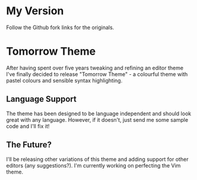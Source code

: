 # My Version
Follow the Github fork links for the originals.

# Tomorrow Theme
After having spent over five years tweaking and refining an editor theme I've finally decided to release "Tomorrow Theme" - a colourful theme with pastel colours and sensible syntax highlighting.

## Language Support
The theme has been designed to be language independent and should look great with any language. However, if it doesn't, just send me some sample code and I'll fix it!

## The Future?
I'll be releasing other variations of this theme and adding support for other editors (any suggestions?). I'm currently working on perfecting the Vim theme.
